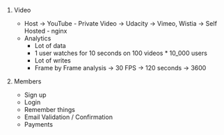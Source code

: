 1. Video
    - Host -> YouTube - Private Video -> Udacity -> Vimeo, Wistia -> Self Hosted - nginx
    - Analytics
        - Lot of data
        - 1 user watches for 10 seconds on 100 videos * 10_000 users
        - Lot of writes
        - Frame by Frame analysis -> 30 FPS -> 120 seconds -> 3600


2. Members
    - Sign up
    - Login
    - Remember things
    - Email Validation / Confirmation
    - Payments